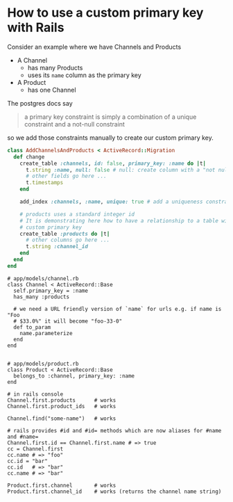 # How to use a custom primary key with Rails

Consider an example where we have Channels and Products

* A Channel
    * has many Products
    * uses its `name` column as the primary key
* A Product
    * has one Channel

The postgres docs say

> a primary key constraint is simply a combination of a unique constraint and a
> not-null constraint

so we add those constraints manually to create our custom primary key.

```ruby
class AddChannelsAndProducts < ActiveRecord::Migration
  def change
    create_table :channels, id: false, primary_key: :name do |t|
      t.string :name, null: false # null: create column with a "not null" constraint
      # other fields go here ...
      t.timestamps
    end

    add_index :channels, :name, unique: true # add a uniqueness constraint

    # products uses a standard integer id
    # It is demonstrating here how to have a relationship to a table with a
    # custom primary key
    create_table :products do |t|
      # other columns go here ...
      t.string :channel_id
    end
  end
end
```

```
# app/models/channel.rb
class Channel < ActiveRecord::Base
  self.primary_key = :name
  has_many :products

  # we need a URL friendly version of `name` for urls e.g. if name is "Foo
  # $33.0%" it will become "foo-33-0"
  def to_param
    name.parameterize
  end
end


# app/models/product.rb
class Product < ActiveRecord::Base
  belongs_to :channel, primary_key: :name
end
```

```
# in rails console
Channel.first.products      # works
Channel.first.product_ids   # works

Channel.find("some-name")   # works

# rails provides #id and #id= methods which are now aliases for #name and #name=
Channel.first.id == Channel.first.name # => true
cc = Channel.first
cc.name # => "foo"
cc.id = "bar"
cc.id   # => "bar"
cc.name # => "bar"

Product.first.channel       # works
Product.first.channel_id    # works (returns the channel name string)
```
